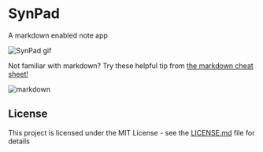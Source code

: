 # SynPad

A markdown enabled note app

![SynPad gif](https://s3-us-west-1.amazonaws.com/codereed/portfolio-images/projects/synpad/viewing-notes.gif)

Not familiar with markdown? Try these helpful tip from [the markdown cheat sheet!](https://github.com/adam-p/markdown-here/wiki/Markdown-Cheatsheet)

![markdown](https://s3-us-west-1.amazonaws.com/codereed/portfolio-images/projects/synpad/markdown.png)

## License

This project is licensed under the MIT License - see the [LICENSE.md](LICENSE.md) file for details
